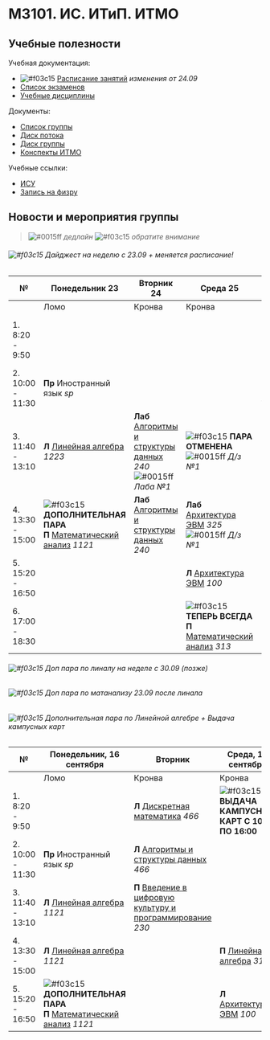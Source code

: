 # M3101. ИС. ИТиП. ИТМО

## Учебные полезности

Учебная документация:
* ![#f03c15](https://placehold.it/15/f03c15/000000?text=+) [Расписание занятий](Timetable.md#Расписание) *изменения от 24.09*
* [Список экзаменов](Timetable.md#Экзамены)
* [Учебные дисциплины](Subjects/)

Документы:
* [Список группы](GroupList.md)
* [Диск потока](https://drive.google.com/drive/folders/1fC6WB74TOPxm7cGoJRpLWFFAYl6r1nQl)
* [Диск группы](https://drive.google.com/drive/folders/1-vDZS3wehIW1l_QkGFHEEHH3K2wVaMKx)
* [Конспекты ИТМО](http://neerc.ifmo.ru/wiki/)

Учебные ссылки:
* [ИСУ](https://isu.ifmo.ru/)
* [Запись на физру](https://isu.ifmo.ru/pls/apex/f?p=2153:15:108337501947348::NO:RP,3::)

## Новости и мероприятия группы

> ![#0015ff](https://placehold.it/15/0015ff/000000?text=+) *дедлайн*  ![#f03c15](https://placehold.it/15/f03c15/000000?text=+) *обратите внимание*

###### ![#f03c15](https://placehold.it/15/f03c15/000000?text=+) Дайджест на неделю с 23.09 + меняется расписание!

|№| Понедельник 23| Вторник 24| Среда 25| Четверг 26| Пятница 27| Суббота 28|
| ------ | ------ |------ |------ |------ |------ |------ |
|  | Ломо | Кронва | Кронва | Ломо | Кронва | Кронва |
| 1. 8:20 - 9:50 | | | | | **Л** [Введение в цифровую культуру и программирование](Subjects/DigitalCultureIntroduction.md) *466* | **Лаб** [Программирование](Subjects/Programming.md) *237* |
| 2. 10:00 - 11:30 | **Пр** Иностранный язык *sp* | | | **Пр** Иностранный язык *sp* | **Л** [Программирование](Subjects/Programming.md) *285* | **Лаб** [Дискретная математика](Subjects/DiscreteMathematics.md) *236* ![#0015ff](https://placehold.it/15/0015ff/000000?text=+) *Д/з №2* |
| 3. 11:40 - 13:10 | **Л** [Линейная алгебра](Subjects/LinearAlgebra.md) *1223* | **Лаб** [Алгоритмы и структуры данных](Subjects/Algorithms.md) *240* ![#0015ff](https://placehold.it/15/0015ff/000000?text=+) *Лаба №1* |  ![#f03c15](https://placehold.it/15/f03c15/000000?text=+) **ПАРА ОТМЕНЕНА** ![#0015ff](https://placehold.it/15/0015ff/000000?text=+) *Д/з №1* | | **Л** [Математический анализ](Subjects/MathematicalAnalysis.md) *285* | |
| 4. 13:30 - 15:00 |![#f03c15](https://placehold.it/15/f03c15/000000?text=+) **ДОПОЛНИТЕЛЬНАЯ ПАРА** <br/> **П** [Математический анализ](Subjects/MathematicalAnalysis.md) *1121* | **Лаб** [Алгоритмы и структуры данных](Subjects/Algorithms.md) *240* | **Лаб** [Архитектура ЭВМ](Subjects/ComputerArchitecture.md) *325* ![#0015ff](https://placehold.it/15/0015ff/000000?text=+) *Д/з №1* | | | |
| 5. 15:20 - 16:50 | | | **Л** [Архитектура ЭВМ](Subjects/ComputerArchitecture.md) *100* | | | |
| 6. 17:00 - 18:30 | | |![#f03c15](https://placehold.it/15/f03c15/000000?text=+) **ТЕПЕРЬ ВСЕГДА** <br/> **П** [Математический анализ](Subjects/MathematicalAnalysis.md) *313* | | | |

###### ![#f03c15](https://placehold.it/15/f03c15/000000?text=+) Доп пара по линалу на неделе с 30.09 (позже)

###### ![#f03c15](https://placehold.it/15/f03c15/000000?text=+) Доп пара по матанализу 23.09 после линала

###### ![#f03c15](https://placehold.it/15/f03c15/000000?text=+) Дополнительная пара по Линейной алгебре + Выдача кампусных карт

|№| Понедельник, **16 сентября** | Вторник | Среда, **18 сентября** | Четверг | Пятница | Суббота |
| ----- | ------ |------ |------ |------ |------ |------ |
| | Ломо | Кронва | Кронва | Ломо | Кронва | Кронва |
| 1. 8:20 - 9:50 | | **Л** [Дискретная математика](Subjects/DiscreteMathematics.md) *466* | ![#f03c15](https://placehold.it/15/f03c15/000000?text=+) **ВЫДАЧА КАМПУСНЫХ КАРТ С 10:00 ПО 16:00**  | | - | **Лаб** [Программирование](Subjects/Programming.md) *237* |
| 2. 10:00 - 11:30| **Пр** Иностранный язык *sp* | **Л** [Алгоритмы и структуры данных](Subjects/Algorithms.md) *466* | | **Пр** Иностранный язык *sp* | **Л** [Программирование](Subjects/Programming.md) *285* | **Лаб** [Дискретная математика](Subjects/DiscreteMathematics.md) *236* |
| 3. 11:40 - 13:10| **Л** [Линейная алгебра](Subjects/LinearAlgebra.md) *1121* | **П** [Введение в цифровую культуру и программирование](Subjects/DigitalCultureIntroduction.md) *230* | | | **Л** [Математический анализ](Subjects/MathematicalAnalysis.md) *285* | |
| 4. 13:30 - 15:00| **Л** [Линейная алгебра](Subjects/LinearAlgebra.md) *1121* | | **П** [Линейная алгебра](Subjects/LinearAlgebra.md) *313* | | **П** [Математический анализ](Subjects/MathematicalAnalysis.md) *318* | |
| 5. 15:20 - 16:50 | ![#f03c15](https://placehold.it/15/f03c15/000000?text=+) **ДОПОЛНИТЕЛЬНАЯ ПАРА** <br/> **П** [Математический анализ](Subjects/MathematicalAnalysis.md) *1121* | | **Л** [Архитектура ЭВМ](Subjects/ComputerArchitecture.md) *100* | | | |
